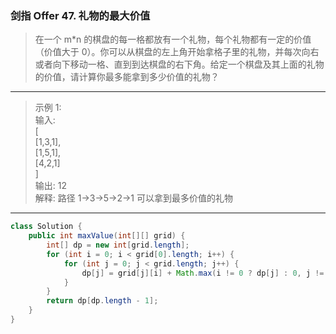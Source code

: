 ### 剑指 Offer 47. 礼物的最大价值

>在一个 m*n 的棋盘的每一格都放有一个礼物，每个礼物都有一定的价值（价值大于 0）。你可以从棋盘的左上角开始拿格子里的礼物，并每次向右或者向下移动一格、直到到达棋盘的右下角。给定一个棋盘及其上面的礼物的价值，请计算你最多能拿到多少价值的礼物？
***
>示例 1:  
>输入:   
>[  
>  [1,3,1],  
>  [1,5,1],  
>  [4,2,1]  
>]  
>输出: 12  
>解释: 路径 1→3→5→2→1 可以拿到最多价值的礼物  
***
```java
class Solution {
    public int maxValue(int[][] grid) {
        int[] dp = new int[grid.length];
        for (int i = 0; i < grid[0].length; i++) {
            for (int j = 0; j < grid.length; j++) {
                dp[j] = grid[j][i] + Math.max(i != 0 ? dp[j] : 0, j != 0 ? dp[j - 1] : 0);
            }
        }
        return dp[dp.length - 1];
    }
}
```